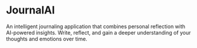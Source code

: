 # JournalAI
An intelligent journaling application that combines personal reflection with AI-powered insights. Write, reflect, and gain a deeper understanding of your thoughts and emotions over time.
